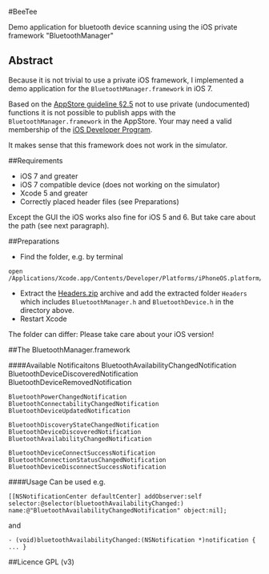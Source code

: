 #BeeTee

Demo application for bluetooth device scanning using the iOS private framework "BluetoothManager"


## Abstract

Because it is not trivial to use a private iOS framework, I implemented a demo application for the `BluetoothManager.framework` in iOS 7.

Based on the [AppStore guideline §2.5](https://developer.apple.com/appstore/resources/approval/guidelines.html) not to use private (undocumented) functions it is not possible to publish apps with the `BluetoothManager.framework` in the AppStore. Your may need a valid membership of the [iOS Developer Program](https://developer.apple.com/programs/ios/).

It makes sense that this framework does not work in the simulator.



##Requirements

* iOS 7 and greater
* iOS 7 compatible device (does not working on the simulator)
* Xcode 5 and greater
* Correctly placed header files (see Preparations)

Except the GUI the iOS works also fine for iOS 5 and 6. But take care about the path (see next paragraph).

##Preparations

* Find the folder, e.g. by terminal
<pre><code>open /Applications/Xcode.app/Contents/Developer/Platforms/iPhoneOS.platform/Developer/SDKs/iPhoneOS7.0.sdk/System/Library/PrivateFrameworks/BluetoothManager.framework</code></pre>
* Extract the [Headers.zip](/Headers.zip) archive and add the extracted folder `Headers` which includes `BluetoothManager.h` and `BluetoothDevice.h` in the directory above.
* Restart Xcode

The folder can differ: Please take care about your iOS version!



##The BluetoothManager.framework

####Available Notificaitons
    BluetoothAvailabilityChangedNotification
    BluetoothDeviceDiscoveredNotification
    BluetoothDeviceRemovedNotification
    
    BluetoothPowerChangedNotification
    BluetoothConnectabilityChangedNotification
    BluetoothDeviceUpdatedNotification
    
    BluetoothDiscoveryStateChangedNotification
    BluetoothDeviceDiscoveredNotification
    BluetoothAvailabilityChangedNotification
    
    BluetoothDeviceConnectSuccessNotification
    BluetoothConnectionStatusChangedNotification
    BluetoothDeviceDisconnectSuccessNotification

####Usage
Can be used e.g. 
<pre><code>[[NSNotificationCenter defaultCenter] addObserver:self selector:@selector(bluetoothAvailabilityChanged:) name:@"BluetoothAvailabilityChangedNotification" object:nil];</code></pre>
and 
<pre><code>- (void)bluetoothAvailabilityChanged:(NSNotification *)notification { ... }</code></pre>



##Licence
GPL (v3)



